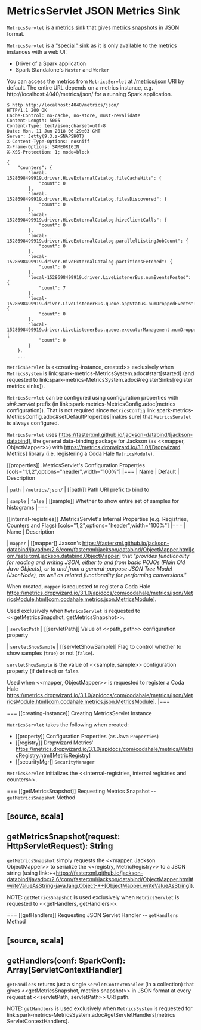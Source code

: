 # MetricsServlet JSON Metrics Sink

`MetricsServlet` is a [metrics sink](Sink.md) that gives [metrics snapshots](#getMetricsSnapshot) in [JSON](#mapper) format.

`MetricsServlet` is a ["special" sink](spark-metrics-MetricsSystem.adoc#metricsServlet) as it is only available to the metrics instances with a web UI:

* Driver of a Spark application
* Spark Standalone's `Master` and `Worker`

You can access the metrics from `MetricsServlet` at [/metrics/json](#path) URI by default. The entire URL depends on a metrics instance, e.g. http://localhost:4040/metrics/json/ for a running Spark application.

```text
$ http http://localhost:4040/metrics/json/
HTTP/1.1 200 OK
Cache-Control: no-cache, no-store, must-revalidate
Content-Length: 5005
Content-Type: text/json;charset=utf-8
Date: Mon, 11 Jun 2018 06:29:03 GMT
Server: Jetty(9.3.z-SNAPSHOT)
X-Content-Type-Options: nosniff
X-Frame-Options: SAMEORIGIN
X-XSS-Protection: 1; mode=block

{
    "counters": {
        "local-1528698499919.driver.HiveExternalCatalog.fileCacheHits": {
            "count": 0
        },
        "local-1528698499919.driver.HiveExternalCatalog.filesDiscovered": {
            "count": 0
        },
        "local-1528698499919.driver.HiveExternalCatalog.hiveClientCalls": {
            "count": 0
        },
        "local-1528698499919.driver.HiveExternalCatalog.parallelListingJobCount": {
            "count": 0
        },
        "local-1528698499919.driver.HiveExternalCatalog.partitionsFetched": {
            "count": 0
        },
        "local-1528698499919.driver.LiveListenerBus.numEventsPosted": {
            "count": 7
        },
        "local-1528698499919.driver.LiveListenerBus.queue.appStatus.numDroppedEvents": {
            "count": 0
        },
        "local-1528698499919.driver.LiveListenerBus.queue.executorManagement.numDroppedEvents": {
            "count": 0
        }
    },
    ...
```

`MetricsServlet` is <<creating-instance, created>> exclusively when `MetricsSystem` is link:spark-metrics-MetricsSystem.adoc#start[started] (and requested to link:spark-metrics-MetricsSystem.adoc#registerSinks[register metrics sinks]).

`MetricsServlet` can be configured using configuration properties with *sink.servlet* prefix (in link:spark-metrics-MetricsConfig.adoc[metrics configuration]). That is not required since `MetricsConfig` link:spark-metrics-MetricsConfig.adoc#setDefaultProperties[makes sure] that `MetricsServlet` is always configured.

`MetricsServlet` uses https://fasterxml.github.io/jackson-databind/[jackson-databind], the general data-binding package for Jackson (as <<mapper, ObjectMapper>>) with https://metrics.dropwizard.io/3.1.0/[Dropwizard Metrics] library (i.e. registering a Coda Hale `MetricsModule`).

[[properties]]
.MetricsServlet's Configuration Properties
[cols="1,1,2",options="header",width="100%"]
|===
| Name
| Default
| Description

| `path`
| `/metrics/json/`
| [[path]] Path URI prefix to bind to

| `sample`
| `false`
| [[sample]] Whether to show entire set of samples for histograms
|===

[[internal-registries]]
.MetricsServlet's Internal Properties (e.g. Registries, Counters and Flags)
[cols="1,2",options="header",width="100%"]
|===
| Name
| Description

| `mapper`
| [[mapper]] Jaxson's https://fasterxml.github.io/jackson-databind/javadoc/2.6/com/fasterxml/jackson/databind/ObjectMapper.html[com.fasterxml.jackson.databind.ObjectMapper] that _"provides functionality for reading and writing JSON, either to and from basic POJOs (Plain Old Java Objects), or to and from a general-purpose JSON Tree Model (JsonNode), as well as related functionality for performing conversions."_

When created, `mapper` is requested to register a Coda Hale https://metrics.dropwizard.io/3.1.0/apidocs/com/codahale/metrics/json/MetricsModule.html[com.codahale.metrics.json.MetricsModule].

Used exclusively when `MetricsServlet` is requested to <<getMetricsSnapshot, getMetricsSnapshot>>.

| `servletPath`
| [[servletPath]] Value of <<path, path>> configuration property

| `servletShowSample`
| [[servletShowSample]] Flag to control whether to show samples (`true`) or not (`false`).

`servletShowSample` is the value of <<sample, sample>> configuration property (if defined) or `false`.

Used when <<mapper, ObjectMapper>> is requested to register a Coda Hale https://metrics.dropwizard.io/3.1.0/apidocs/com/codahale/metrics/json/MetricsModule.html[com.codahale.metrics.json.MetricsModule].
|===

=== [[creating-instance]] Creating MetricsServlet Instance

`MetricsServlet` takes the following when created:

* [[property]] Configuration Properties (as Java `Properties`)
* [[registry]] Dropwizard Metrics' https://metrics.dropwizard.io/3.1.0/apidocs/com/codahale/metrics/MetricRegistry.html[MetricRegistry]
* [[securityMgr]] `SecurityManager`

`MetricsServlet` initializes the <<internal-registries, internal registries and counters>>.

=== [[getMetricsSnapshot]] Requesting Metrics Snapshot -- `getMetricsSnapshot` Method

[source, scala]
----
getMetricsSnapshot(request: HttpServletRequest): String
----

`getMetricsSnapshot` simply requests the <<mapper, Jackson ObjectMapper>> to serialize the <<registry, MetricRegistry>> to a JSON string (using link:++https://fasterxml.github.io/jackson-databind/javadoc/2.6/com/fasterxml/jackson/databind/ObjectMapper.html#writeValueAsString-java.lang.Object-++[ObjectMapper.writeValueAsString]).

NOTE: `getMetricsSnapshot` is used exclusively when `MetricsServlet` is requested to <<getHandlers, getHandlers>>.

=== [[getHandlers]] Requesting JSON Servlet Handler -- `getHandlers` Method

[source, scala]
----
getHandlers(conf: SparkConf): Array[ServletContextHandler]
----

`getHandlers` returns just a single `ServletContextHandler` (in a collection) that gives <<getMetricsSnapshot, metrics snapshot>> in JSON format at every request at <<servletPath, servletPath>> URI path.

NOTE: `getHandlers` is used exclusively when `MetricsSystem` is requested for link:spark-metrics-MetricsSystem.adoc#getServletHandlers[metrics ServletContextHandlers].
